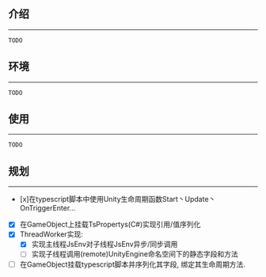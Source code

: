 ## 介绍
------------
```
TODO
```

## 环境
------------
```
TODO
```

## 使用
------------
```
TODO
```

## 规划
------------
- [x]在typescript脚本中使用Unity生命周期函数Start丶Update丶OnTriggerEnter...
- [x] 在GameObject上挂载TsPropertys(C#)实现引用/值序列化
- [x] ThreadWorker实现:
 	- [x] 实现主线程JsEnv对子线程JsEnv异步/同步调用
 	- [ ] 实现子线程调用(remote)UnityEngine命名空间下的静态字段和方法
- [ ] 在GameObject挂载typescript脚本并序列化其字段, 绑定其生命周期方法.
